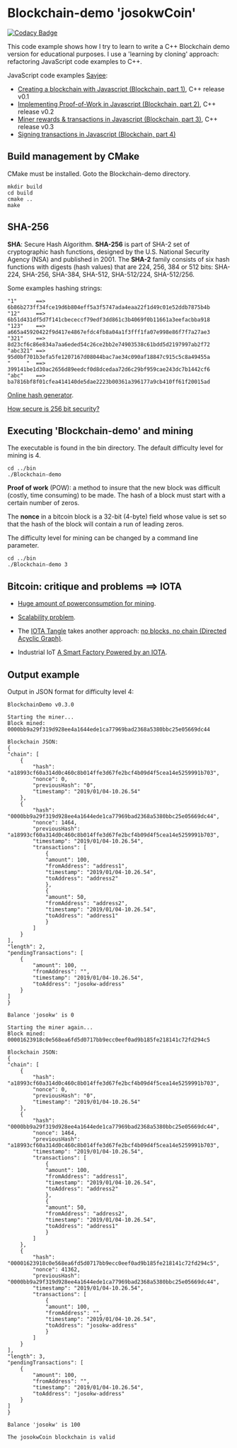 # Blockchain-demo 'josokwCoin'

[![Codacy Badge](https://api.codacy.com/project/badge/Grade/3f8150da8d7a40d69e7797a7547a4c51)](https://www.codacy.com/app/josokw/Blockchain-demo?utm_source=github.com&amp;utm_medium=referral&amp;utm_content=josokw/Blockchain-demo&amp;utm_campaign=Badge_Grade)

This code example shows how I try to learn to write a C++ Blockchain demo version for educational purposes.
I use a 'learning by cloning' approach: refactoring JavaScript code examples to C++.

JavaScript code examples [Savjee](https://www.savjee.be/):

+ [Creating a blockchain with Javascript (Blockchain, part 1)](https://www.youtube.com/watch?v=zVqczFZr124), C++ release v0.1
+ [Implementing Proof-of-Work in Javascript (Blockchain, part 2)](https://www.youtube.com/watch?v=HneatE69814), C++ release v0.2
+ [Miner rewards & transactions in Javascript (Blockchain, part 3)](https://www.youtube.com/watch?v=fRV6cGXVQ4I), C++ release v0.3
+ [Signing transactions in Javascript (Blockchain, part 4)](https://www.youtube.com/watch?v=kWQ84S13-hw)

## Build management by CMake

CMake must be installed. Goto the Blockchain-demo directory.

    mkdir build
    cd build
    cmake ..
    make

## SHA-256

**SHA**: Secure Hash Algorithm. **SHA-256** is part of SHA-2 set of cryptographic hash functions, designed by the U.S. National Security Agency (NSA) and published in 2001. The **SHA-2** family consists of six hash functions with digests (hash values) that are 224, 256, 384 or 512 bits: SHA-224, SHA-256, SHA-384, SHA-512, SHA-512/224, SHA-512/256.

Some examples hashing strings:

```
"1"      ==> 6b86b273ff34fce19d6b804eff5a3f5747ada4eaa22f1d49c01e52ddb7875b4b
"12"     ==> 6b51d431df5d7f141cbececcf79edf3dd861c3b4069f0b11661a3eefacbba918
"123"    ==> a665a45920422f9d417e4867efdc4fb8a04a1f3fff1fa07e998e86f7f7a27ae3
"321"    ==> 8d23cf6c86e834a7aa6eded54c26ce2bb2e74903538c61bdd5d2197997ab2f72
"abc321" ==> 95d0bf701b3efa5fe1207167d08044bac7ae34c090af18847c915c5c8a49455a
"     "  ==> 399141be1d30ac2656d89eedcf0d8dcedaa72d6c29bf959cae243dc7b1442cf6
"abc"    ==> ba7816bf8f01cfea414140de5dae2223b00361a396177a9cb410ff61f20015ad
```
[Online hash generator](https://passwordsgenerator.net/sha256-hash-generator/).

[How secure is 256 bit security?](https://www.youtube.com/watch?v=S9JGmA5_unY)

## Executing 'Blockchain-demo' and mining

The executable is found in the bin directory. The default difficulty level for mining is 4.

    cd ../bin
    ./Blockchain-demo

**Proof of work** (POW): a method to insure that the new block was difficult (costly, time consuming) to be made. The hash of a block must start with a certain number of zeros. 

The **nonce** in a bitcoin block is a 32-bit (4-byte) field whose value is set so that the hash of the block will contain a run of leading zeros. 

The difficulty level for mining can be changed by a command line parameter.

    cd ../bin
    ./Blockchain-demo 3

## Bitcoin: critique and problems ==> IOTA

- [Huge amount of powerconsumption for mining](https://www.theguardian.com/technology/2017/nov/27/bitcoin-mining-consumes-electricity-ireland).

- [Scalability problem](https://hackernoon.com/the-blockchain-scalability-problem-the-race-for-visa-like-transaction-speed-5cce48f9d44).

- The [IOTA Tangle](http://tangle.glumb.de/) takes another approach: [no blocks, no chain (Directed Acyclic Graph)](https://www.iota.org/research/meet-the-tangle). 

- Industrial IoT [A Smart Factory Powered by an IOTA](https://www.iota.org/verticals/industrial-iot). 

## Output example

Output in JSON format for difficulty level 4:

    BlockchainDemo v0.3.0

    Starting the miner...
    Block mined: 0000bb9a29f319d928ee4a1644ede1ca77969bad2368a5380bbc25e05669dc44

    Blockchain JSON:
    {
    "chain": [
        {
            "hash": "a18993cf60a314d0c460c8b014ffe3d67fe2bcf4b09d4f5cea14e5259991b703",
            "nonce": 0,
            "previousHash": "0",
            "timestamp": "2019/01/04-10.26.54"
        },
        {
            "hash": "0000bb9a29f319d928ee4a1644ede1ca77969bad2368a5380bbc25e05669dc44",
            "nonce": 1464,
            "previousHash": "a18993cf60a314d0c460c8b014ffe3d67fe2bcf4b09d4f5cea14e5259991b703",
            "timestamp": "2019/01/04-10.26.54",
            "transactions": [
                {
                "amount": 100,
                "fromAddress": "address1",
                "timestamp": "2019/01/04-10.26.54",
                "toAddress": "address2"
                },
                {
                "amount": 50,
                "fromAddress": "address2",
                "timestamp": "2019/01/04-10.26.54",
                "toAddress": "address1"
                }
            ]
        }
    ],
    "length": 2,
    "pendingTransactions": [
        {
            "amount": 100,
            "fromAddress": "",
            "timestamp": "2019/01/04-10.26.54",
            "toAddress": "josokw-address"
        }
    ]
    }

    Balance 'josokw' is 0

    Starting the miner again...
    Block mined: 00001623918c0e568ea6fd5d0717bb9ecc0eef0ad9b185fe218141c72fd294c5

    Blockchain JSON:
    {
    "chain": [
        {
            "hash": "a18993cf60a314d0c460c8b014ffe3d67fe2bcf4b09d4f5cea14e5259991b703",
            "nonce": 0,
            "previousHash": "0",
            "timestamp": "2019/01/04-10.26.54"
        },
        {
            "hash": "0000bb9a29f319d928ee4a1644ede1ca77969bad2368a5380bbc25e05669dc44",
            "nonce": 1464,
            "previousHash": "a18993cf60a314d0c460c8b014ffe3d67fe2bcf4b09d4f5cea14e5259991b703",
            "timestamp": "2019/01/04-10.26.54",
            "transactions": [
                {
                "amount": 100,
                "fromAddress": "address1",
                "timestamp": "2019/01/04-10.26.54",
                "toAddress": "address2"
                },
                {
                "amount": 50,
                "fromAddress": "address2",
                "timestamp": "2019/01/04-10.26.54",
                "toAddress": "address1"
                }
            ]
        },
        {
            "hash": "00001623918c0e568ea6fd5d0717bb9ecc0eef0ad9b185fe218141c72fd294c5",
            "nonce": 41362,
            "previousHash": "0000bb9a29f319d928ee4a1644ede1ca77969bad2368a5380bbc25e05669dc44",
            "timestamp": "2019/01/04-10.26.54",
            "transactions": [
                {
                "amount": 100,
                "fromAddress": "",
                "timestamp": "2019/01/04-10.26.54",
                "toAddress": "josokw-address"
                }
            ]
        }
    ],
    "length": 3,
    "pendingTransactions": [
        {
            "amount": 100,
            "fromAddress": "",
            "timestamp": "2019/01/04-10.26.54",
            "toAddress": "josokw-address"
        }
    ]
    }

    Balance 'josokw' is 100

    The josokwCoin blockchain is valid
